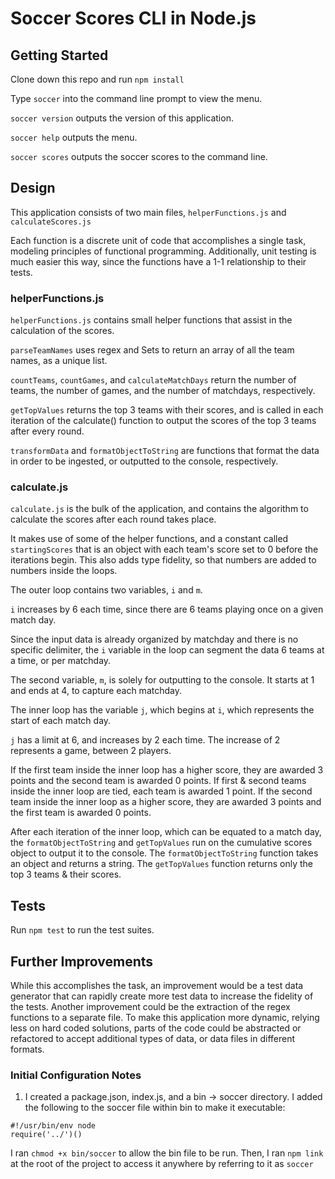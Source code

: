 # Soccer Scores CLI in Node.js

## Getting Started

Clone down this repo and run `npm install`

Type `soccer` into the command line prompt to view the menu.

`soccer version` outputs the version of this application.

`soccer help` outputs the menu.

`soccer scores` outputs the soccer scores to the command line.

## Design

This application consists of two main files, `helperFunctions.js` and `calculateScores.js`

Each function is a discrete unit of code that accomplishes a single task, modeling principles of functional programming. Additionally, unit testing is much easier this way, since the functions have a 1-1 relationship to their tests.

### helperFunctions.js

`helperFunctions.js` contains small helper functions that assist in the calculation of the scores.

`parseTeamNames` uses regex and Sets to return an array of all the team names, as a unique list.

`countTeams`, `countGames`, and `calculateMatchDays` return the number of teams, the number of games, and the number of matchdays, respectively.

`getTopValues` returns the top 3 teams with their scores, and is called in each iteration of the calculate() function to output the scores of the top 3 teams after every round.

`transformData` and `formatObjectToString` are functions that format the data in order to be ingested, or outputted to the console, respectively.

### calculate.js

`calculate.js` is the bulk of the application, and contains the algorithm to calculate the scores after each round takes place.

It makes use of some of the helper functions, and a constant called `startingScores` that is an object with each team's score set to 0 before the iterations begin. This also adds type fidelity, so that numbers are added to numbers inside the loops.

The outer loop contains two variables, `i` and `m`.

`i` increases by 6 each time, since there are 6 teams playing once on a given match day.

Since the input data is already organized by matchday and there is no specific delimiter, the `i` variable in the loop can segment the data 6 teams at a time, or per matchday.

The second variable, `m`, is solely for outputting to the console. It starts at 1 and ends at 4, to capture each matchday.

The inner loop has the variable `j`, which begins at `i`, which represents the start of each match day.

`j` has a limit at 6, and increases by 2 each time. The increase of 2 represents a game, between 2 players.

If the first team inside the inner loop has a higher score, they are awarded 3 points and the second team is awarded 0 points.
If first & second teams inside the inner loop are tied, each team is awarded 1 point.
If the second team inside the inner loop as a higher score, they are awarded 3 points and the first team is awarded 0 points.

After each iteration of the inner loop, which can be equated to a match day, the `formatObjectToString` and `getTopValues` run on the cumulative scores object to output it to the console. The `formatObjectToString` function takes an object and returns a string. The `getTopValues` function returns only the top 3 teams & their scores.

## Tests

Run `npm test` to run the test suites.

## Further Improvements

While this accomplishes the task, an improvement would be a test data generator that can rapidly create more test data to increase the fidelity of the tests. Another improvement could be the extraction of the regex functions to a separate file. To make this application more dynamic, relying less on hard coded solutions, parts of the code could be abstracted or refactored to accept additional types of data, or data files in different formats.

### Initial Configuration Notes

1. I created a package.json, index.js, and a bin -> soccer directory. I added the following to the soccer file within bin to make it executable:

```
#!/usr/bin/env node
require('../')()
```

I ran `chmod +x bin/soccer` to allow the bin file to be run. Then, I ran `npm link` at the root of the project to access it anywhere by referring to it as `soccer`
